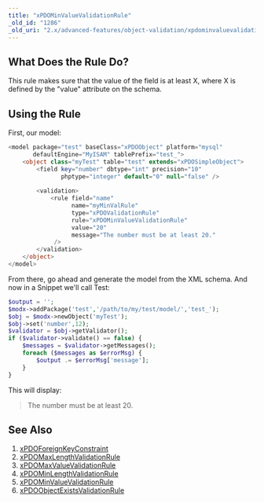 ```yaml
---
title: "xPDOMinValueValidationRule"
_old_id: "1286"
_old_uri: "2.x/advanced-features/object-validation/xpdominvaluevalidationrule"
---
```


## What Does the Rule Do?

This rule makes sure that the value of the field is at least X, where X is defined by the "value" attribute on the schema.

## Using the Rule

First, our model:

``` php 
<model package="test" baseClass="xPDOObject" platform="mysql"
       defaultEngine="MyISAM" tablePrefix="test_">    
    <object class="myTest" table="test" extends="xPDOSimpleObject">
        <field key="number" dbtype="int" precision="10"
               phptype="integer" default="0" null="false" />
                
        <validation>
            <rule field="name" 
                  name="myMinValRule"
                  type="xPDOValidationRule"
                  rule="xPDOMinValueValidationRule"
                  value="20"
                  message="The number must be at least 20."
             />
        </validation>
    </object>
</model>
```

From there, go ahead and generate the model from the XML schema. And now in a Snippet we'll call Test:

``` php 
$output = '';
$modx->addPackage('test','/path/to/my/test/model/','test_');
$obj = $modx->newObject('myTest');
$obj->set('number',12);
$validator = $obj->getValidator();
if ($validator->validate() == false) {
    $messages = $validator->getMessages();
    foreach ($messages as $errorMsg) {
        $output .= $errorMsg['message'];
    }
}
```

This will display:

> The number must be at least 20.

## See Also

1. [xPDOForeignKeyConstraint](/xpdo/2.x/advanced-features/object-validation/xpdoforeignkeyconstraint)
2. [xPDOMaxLengthValidationRule](/xpdo/2.x/advanced-features/object-validation/xpdomaxlengthvalidationrule)
3. [xPDOMaxValueValidationRule](/xpdo/2.x/advanced-features/object-validation/xpdomaxvaluevalidationrule)
4. [xPDOMinLengthValidationRule](/xpdo/2.x/advanced-features/object-validation/xpdominlengthvalidationrule)
5. [xPDOMinValueValidationRule](/xpdo/2.x/advanced-features/object-validation/xpdominvaluevalidationrule)
6. [xPDOObjectExistsValidationRule](/xpdo/2.x/advanced-features/object-validation/xpdoobjectexistsvalidationrule)